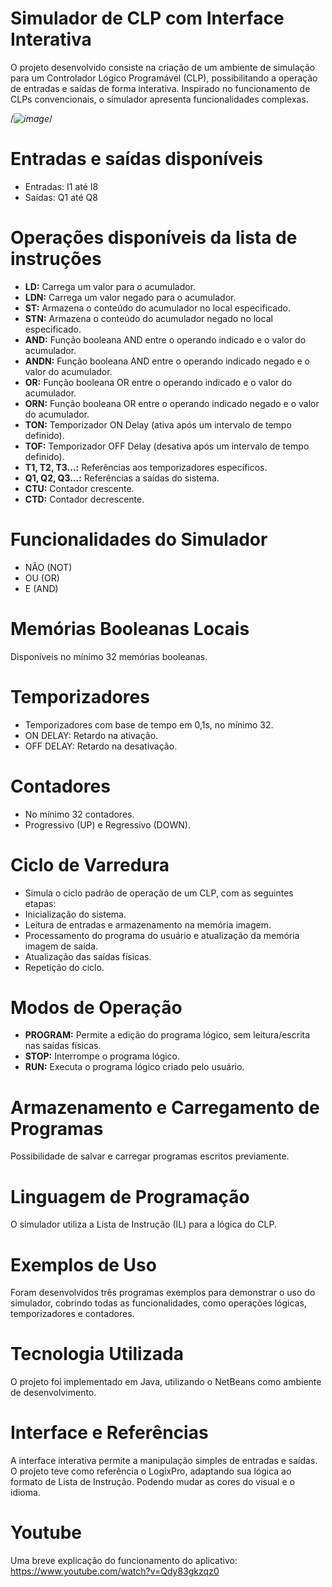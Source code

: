 # Simulador de CLP com Interface Interativa

O projeto desenvolvido consiste na criação de um ambiente de simulação para um Controlador Lógico Programável (CLP), possibilitando a operação de entradas e saídas de forma interativa.
Inspirado no funcionamento de CLPs convencionais, o simulador apresenta funcionalidades complexas.

/*![image](https://github.com/user-attachments/assets/e3b4bd74-e9bc-44b2-a732-981592ebdbd2)*/

# **Entradas e saídas disponíveis**

- Entradas: I1 até I8
- Saídas: Q1 até Q8

# **Operações disponíveis da lista de instruções**

- **LD:** Carrega um valor para o acumulador.
- **LDN:** Carrega um valor negado para o acumulador.
- **ST:** Armazena o conteúdo do acumulador no local especificado.
- **STN:** Armazena o conteúdo do acumulador negado no local especificado.
- **AND:** Função booleana AND entre o operando indicado e o valor do acumulador.
- **ANDN:** Função booleana AND entre o operando indicado negado e o valor do acumulador.
- **OR:** Função booleana OR entre o operando indicado e o valor do acumulador.
- **ORN:** Função booleana OR entre o operando indicado negado e o valor do acumulador.
- **TON:** Temporizador ON Delay (ativa após um intervalo de tempo definido).
- **TOF:** Temporizador OFF Delay (desativa após um intervalo de tempo definido).
- **T1, T2, T3...:** Referências aos temporizadores específicos.
- **Q1, Q2, Q3...:** Referências a saídas do sistema.
- **CTU:** Contador crescente.
- **CTD:** Contador decrescente.

# **Funcionalidades do Simulador**

- NÃO (NOT)
- OU (OR)
- E (AND)

# **Memórias Booleanas Locais**

Disponíveis no mínimo 32 memórias booleanas.

# **Temporizadores**

- Temporizadores com base de tempo em 0,1s, no mínimo 32.
- ON DELAY: Retardo na ativação.
- OFF DELAY: Retardo na desativação.

# **Contadores**

- No mínimo 32 contadores.
- Progressivo (UP) e Regressivo (DOWN).

# **Ciclo de Varredura**

- Simula o ciclo padrão de operação de um CLP, com as seguintes etapas:
- Inicialização do sistema.
- Leitura de entradas e armazenamento na memória imagem.
- Processamento do programa do usuário e atualização da memória imagem de saída.
- Atualização das saídas físicas.
- Repetição do ciclo.

# **Modos de Operação**

- **PROGRAM:** Permite a edição do programa lógico, sem leitura/escrita nas saídas físicas.
- **STOP:** Interrompe o programa lógico.
- **RUN:** Executa o programa lógico criado pelo usuário.

# **Armazenamento e Carregamento de Programas**

Possibilidade de salvar e carregar programas escritos previamente.

# **Linguagem de Programação**

O simulador utiliza a Lista de Instrução (IL) para a lógica do CLP.

# **Exemplos de Uso**

Foram desenvolvidos três programas exemplos para demonstrar o uso do simulador, cobrindo todas as funcionalidades, como operações lógicas, temporizadores e contadores.

# **Tecnologia Utilizada**

O projeto foi implementado em Java, utilizando o NetBeans como ambiente de desenvolvimento.

# **Interface e Referências**

A interface interativa permite a manipulação simples de entradas e saídas. O projeto teve como referência o LogixPro, adaptando sua lógica ao formato de Lista de Instrução. Podendo mudar as cores do visual e o idioma.

# **Youtube**

Uma breve explicação do funcionamento do aplicativo: <https://www.youtube.com/watch?v=Qdy83gkzqz0>
